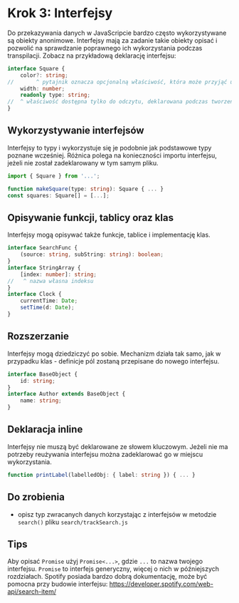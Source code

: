# Krok 3: Interfejsy

Do przekazywania danych w JavaScripcie bardzo często wykorzystywane są obiekty anonimowe. Interfejsy mają za zadanie takie obiekty opisać i pozwolić na sprawdzanie poprawnego ich wykorzystania podczas transpilacji. Zobacz na przykładową deklarację interfejsu:

```ts
interface Square {
    color?: string;
//       ^ pytajnik oznacza opcjonalną właściwość, która może przyjąć undefined
    width: number;
    readonly type: string;
//  ^ właściwość dostępna tylko do odczytu, deklarowana podczas tworzenia obiektu, podobnie jak const
}
```

## Wykorzystywanie interfejsów

Interfejsy to typy i wykorzystuje się je podobnie jak podstawowe typy poznane wcześniej. Różnica polega na konieczności importu interfejsu, jeżeli nie został zadeklarowany w tym samym pliku.
```ts
import { Square } from '...';

function makeSquare(type: string): Square { ... }
const squares: Square[] = [...];
```

## Opisywanie funkcji, tablicy oraz klas

Interfejsy mogą opisywać także funkcje, tablice i implementację klas.
```ts
interface SearchFunc {
    (source: string, subString: string): boolean;
}
interface StringArray {
    [index: number]: string;
//   ^ nazwa własna indeksu
}
interface Clock {
    currentTime: Date;
    setTime(d: Date);
}
```

## Rozszerzanie

Interfejsy mogą dziedziczyć po sobie. Mechanizm działa tak samo, jak w przypadku klas - definicje pól zostaną przepisane do nowego interfejsu.
```ts
interface BaseObject {
    id: string;
}
interface Author extends BaseObject {
    name: string;
}
```

## Deklaracja inline

Interfejsy nie muszą być deklarowane ze słowem kluczowym. Jeżeli nie ma potrzeby reużywania interfejsu można zadeklarować go w miejscu wykorzystania.

```ts
function printLabel(labelledObj: { label: string }) { ... }
```

## Do zrobienia
- opisz typ zwracanych danych korzystając z interfejsów w metodzie `search()` pliku `search/trackSearch.js`

## Tips
Aby opisać `Promise` użyj `Promise<...>`, gdzie `...` to nazwa twojego interfejsu. `Promise` to interfejs generyczny, więcej o nich w późniejszych rozdziałach.
Spotify posiada bardzo dobrą dokumentację, może być pomocna przy budowie interfejsu: https://developer.spotify.com/web-api/search-item/
